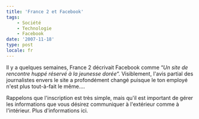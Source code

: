 ```yaml
---
title: 'France 2 et Facebook'
tags:
    - Société
    - Technologie
    - Facebook
date: '2007-11-18'
type: post
locale: fr
---
```


Il y a quelques semaines, France 2 décrivait Facebook comme “_Un site de rencontre huppé réservé à la jeunesse dorée_“. Visiblement, l'avis partial des journalistes envers le site a profondément changé puisque le ton employé n'est plus tout-à-fait le même….

<!-- more -->

Rappelons que l'inscription est très simple, mais qu'il est important de gérer les informations que vous désirez communiquer à l'extérieur comme à l'intérieur. Plus d'informations ici.

<div>

</div>
